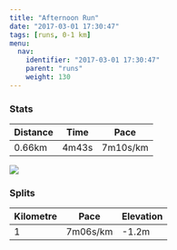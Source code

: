 ```yaml
---
title: "Afternoon Run"
date: "2017-03-01 17:30:47"
tags: [runs, 0-1 km]
menu:
  nav:
    identifier: "2017-03-01 17:30:47"
    parent: "runs"
    weight: 130
---
```


### Stats

| Distance | Time | Pace |
|----------|------|------|
|0.66km|4m43s|7m10s/km|

<img src='https://maps.googleapis.com/maps/api/staticmap?maptype=roadmap&path=enc:ckjeIj`wLnCcAeGpD&key=AIzaSyAfqMeaZ1CCJFGP5cWud__oZnT_Pybg-1M&size=800x800&markers=color:yellow|label:S|53.4701,-2.25302&markers=color:green|label:F|53.47069,-2.25357'>

### Splits

| Kilometre | Pace | Elevation |
|------|------|-----------|
|1|7m06s/km|-1.2m|
